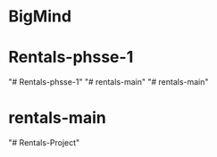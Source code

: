 # BigMind
# Rentals-phsse-1
"# Rentals-phsse-1" 
"# rentals-main" 
"# rentals-main" 
# rentals-main
"# Rentals-Project" 
